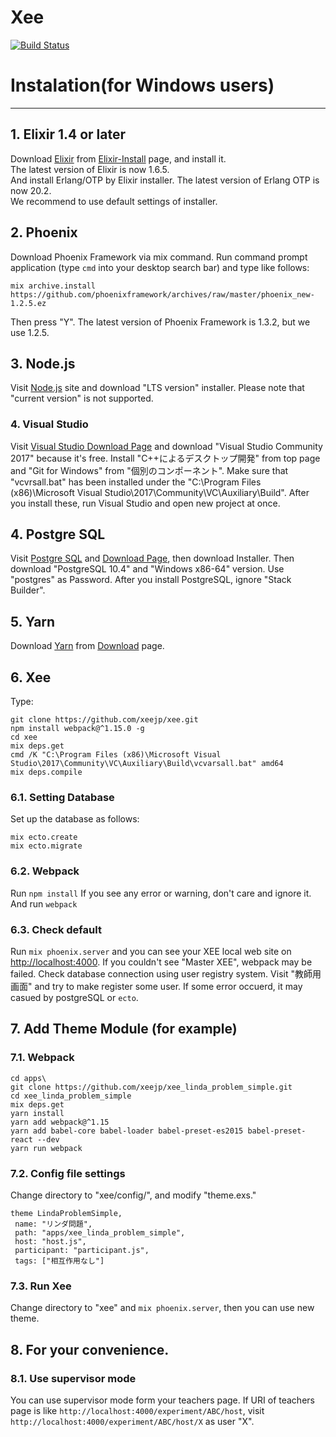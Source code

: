 # Xee
[![Build Status](https://travis-ci.org/xeejp/xee.svg?branch=master)](https://travis-ci.org/xeejp/xee)

# Instalation(for Windows users)

---

## 1. Elixir 1.4 or later
Download [Elixir](https://elixir-lang.org/) from [Elixir-Install](https://elixir-lang.org/install.html) page, and install it.  
The latest version of Elixir is now 1.6.5.  
And install Erlang/OTP by Elixir installer. The latest version of Erlang OTP is now 20.2.  
We recommend to use default settings of installer.  

## 2. Phoenix
Download Phoenix Framework via mix command.
Run command prompt application (type `cmd` into your desktop search bar) and type like follows:
```
mix archive.install https://github.com/phoenixframework/archives/raw/master/phoenix_new-1.2.5.ez
```
Then press "Y".
The latest version of Phoenix Framework is 1.3.2, but we use 1.2.5.

## 3. Node.js
Visit [Node.js](https://nodejs.org/en/) site and download "LTS version" installer.
Please note that "current version" is not supported.

### 4. Visual Studio
Visit [Visual Studio Download Page](https://www.visualstudio.com/downloads/) and download "Visual Studio Community 2017" because it's free.
Install "C++によるデスクトップ開発" from top page and "Git for Windows" from "個別のコンポーネント".
Make sure that "vcvrsall.bat" has been installed under the "C:\Program Files (x86)\Microsoft Visual Studio\2017\Community\VC\Auxiliary\Build".
After you install these, run Visual Studio and open new project at once.

## 4. Postgre SQL
Visit [Postgre SQL](https://www.postgresql.org/) and [Download Page](https://www.postgresql.org/download/), then download Installer.
Then download "PostgreSQL 10.4" and "Windows x86-64" version.
Use "postgres" as Password.
After you install PostgreSQL, ignore "Stack Builder".

## 5. Yarn
Download [Yarn](https://yarnpkg.com/lang/en/) from [Download](https://yarnpkg.com/en/docs/install#windows-stable) page.

## 6. Xee
Type:
```
git clone https://github.com/xeejp/xee.git
npm install webpack@^1.15.0 -g
cd xee
mix deps.get
cmd /K "C:\Program Files (x86)\Microsoft Visual Studio\2017\Community\VC\Auxiliary\Build\vcvarsall.bat" amd64
mix deps.compile
```

  ### 6.1. Setting Database
  Set up the database as follows:
  ```
  mix ecto.create
  mix ecto.migrate
  ```

  ### 6.2. Webpack
  Run `npm install`
  If you see any error or warning, don't care and ignore it.
  And run `webpack`

  ### 6.3. Check default
  Run
  `mix phoenix.server`
  and you can see your XEE local web site on [http://localhost:4000](http://localhost:4000).
  If you couldn't see "Master XEE", webpack may be failed.
  Check database connection using user registry system.
  Visit "教師用画面" and try to make register some user.
  If some error occuerd, it may casued by postgreSQL or `ecto`.

## 7. Add Theme Module (for example)
  ### 7.1. Webpack
  ```
  cd apps\
  git clone https://github.com/xeejp/xee_linda_problem_simple.git
  cd xee_linda_problem_simple
  mix deps.get
  yarn install
  yarn add webpack@^1.15
  yarn add babel-core babel-loader babel-preset-es2015 babel-preset-react --dev
  yarn run webpack
  ```

  ### 7.2. Config file settings
  Change directory to "xee/config/", and modify "theme.exs."
  ```
  theme LindaProblemSimple,
   name: "リンダ問題",
   path: "apps/xee_linda_problem_simple",
   host: "host.js",
   participant: "participant.js",
   tags: ["相互作用なし"]
 ```

### 7.3. Run Xee
Change directory to "xee" and `mix phoenix.server`, then you can use new theme.

## 8. For your convenience.
 ### 8.1. Use supervisor mode
 You can use supervisor mode form your teachers page.
 If URI of teachers page is like `http://localhost:4000/experiment/ABC/host`,
 visit `http://localhost:4000/experiment/ABC/host/X` as user "X".
